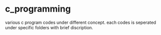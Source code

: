 # c_programming
various c program codes under different concept.
each codes is seperated under specific folders with brief discription.  
